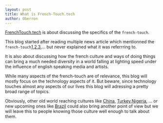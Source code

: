 ```yaml
---
layout: post
title: What is French-Touch.tech
author: Oberron
---
```

[FrenchTouch.tech](http://www.frenchtouch.tech) is about discussing the specifics of the `french-touch`. 

This blog started after reading multiple news article which mentionned the `french-touch`[1](https://medium.com/cuepoint/deeper-than-daft-punk-a-love-letter-to-the-french-touch-f956508153b0#.gkrenc72m),[2](http://www.nytimes.com/1964/04/05/caribbeans-french-touch.html?_r=0),[3](http://www.ft.com/cms/s/2/db51a45e-4472-11e0-931d-00144feab49a.html),... but never explained what it was referrring to.

It is also about discussing how the french culture and ways of doing things can bring a much needed diversity in a world falling at lighting speed under the influence of english speaking media and artists.

While many aspects of the french-touch are of relevance, this blog will mostly focus on the technology aspects of it. But beware, since technology touches almost any aspects of our lives this blog will adressing a pretty broad range of topics.

Obviously, other old world reaching cultures like [China](https://en.wikipedia.org/wiki/History_of_China), [Turkey](https://en.wikipedia.org/wiki/Ottoman_Empire),[Nigeria](https://en.wikipedia.org/wiki/Nok_culture), ... or new upcoming ones like [Brazil](http://www.scielo.br/scielo.php?pid=S0034-73292010000300002&script=sci_arttext) could also bring another point of view but we will leave this to people knowing those culture well enough to talk about them.